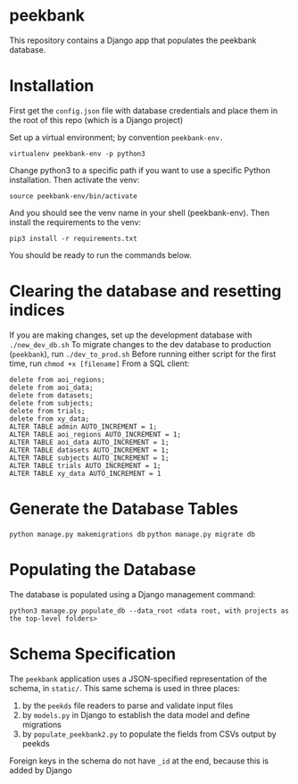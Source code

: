 # peekbank

This repository contains a Django app that populates the peekbank database.

# Installation

First get the `config.json` file with database credentials and place them in the root of this repo (which is a Django project)

Set up a virtual environment; by convention `peekbank-env.` 

`virtualenv peekbank-env -p python3`

Change python3 to a specific path if you want to use a specific Python installation. Then activate the venv:

`source peekbank-env/bin/activate`

And you should see the venv name in your shell (peekbank-env). Then install the requirements to the venv:

`pip3 install -r requirements.txt`

You should be ready to run the commands below.

# Clearing the database and resetting indices

If you are making changes, set up the development database with `./new_dev_db.sh`
To migrate changes to the dev database to production (`peekbank`), run `./dev_to_prod.sh` 
Before running either script for the first time, run `chmod +x [filename]`
From a SQL client:

```delete from admin;
delete from aoi_regions;
delete from aoi_data;
delete from datasets;
delete from subjects;
delete from trials;
delete from xy_data;
ALTER TABLE admin AUTO_INCREMENT = 1;
ALTER TABLE aoi_regions AUTO_INCREMENT = 1;
ALTER TABLE aoi_data AUTO_INCREMENT = 1;
ALTER TABLE datasets AUTO_INCREMENT = 1;
ALTER TABLE subjects AUTO_INCREMENT = 1;
ALTER TABLE trials AUTO_INCREMENT = 1;
ALTER TABLE xy_data AUTO_INCREMENT = 1
```

# Generate the Database Tables

`python manage.py makemigrations db`
`python manage.py migrate db`

# Populating the Database

The database is populated using a Django management command:

`python3 manage.py populate_db --data_root <data root, with projects as the top-level folders>`

# Schema Specification

The `peekbank` application uses a JSON-specified representation of the schema, in `static/`. This same schema is used in three places:

1) by the `peekds` file readers to parse and validate input files
2) by `models.py` in Django to establish the data model and define migrations
3) by `populate_peekbank2.py` to populate the fields from CSVs output by peekds 

Foreign keys in the schema do not have `_id` at the end, because this is added by Django
